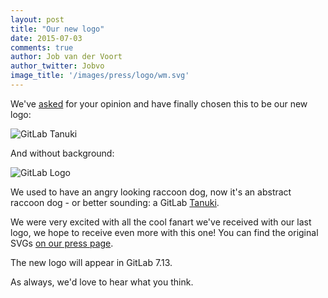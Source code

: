 ```yaml
---
layout: post
title: "Our new logo"
date: 2015-07-03
comments: true
author: Job van der Voort
author_twitter: Jobvo
image_title: '/images/press/logo/wm.svg'
---
```


<!-- more -->

We've [asked](https://about.gitlab.com/2015/05/18/a-new-gitlab-logo/) for your
opinion and have finally chosen this to be our new logo:

![GitLab Tanuki](/images/press/logo/wm.svg)

And without background:

![GitLab Logo](/images/press/logo/wm_no_bg.svg)

We used to have an angry looking raccoon dog, now it's an abstract
raccoon dog - or better sounding: a GitLab [Tanuki](https://en.wikipedia.org/wiki/Raccoon_dog).

We were very excited with all the cool fanart we've received with our last logo,
we hope to receive even more with this one!
You can find the original SVGs [on our press page](https://about.gitlab.com/press/).

The new logo will appear in GitLab 7.13.

As always, we'd love to hear what you think.
